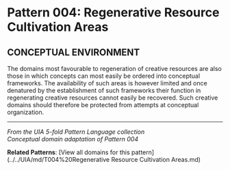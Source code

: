# Pattern 004: Regenerative Resource Cultivation Areas

## CONCEPTUAL ENVIRONMENT

The domains most favourable to regeneration of creative resources are also those in which concepts can most easily be ordered into conceptual frameworks. The availability of such areas is however limited and once denatured by the establishment of such frameworks their function in regenerating creative resources cannot easily be recovered. Such creative domains should therefore be protected from attempts at conceptual organization.

---

*From the UIA 5-fold Pattern Language collection*  
*Conceptual domain adaptation of Pattern 004*

**Related Patterns**: [View all domains for this pattern](../../UIA/md/T004%20Regenerative Resource Cultivation Areas.md)

